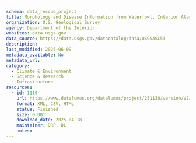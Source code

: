 ```yaml
---
schema: data_rescue_project 
title: Morphology and Disease Information from Waterfowl, Interior Alaska, 2010
organization: U.S. Geological Survey
agency: Department of the Interior
websites: data.usgs.gov
data_source: https://data.usgs.gov/datacatalog/data/USGSASC53
description: 
last_modified: 2025-06-09
metadata_available: No
metadata_url: 
category:
  - Climate & Environment 
  - Science & Research 
  - Infrastructure 
resources:
  - id: 1119
    url: https://www.datalumos.org/datalumos/project/231130/version/V2/view
    format: XML, CSV, HTML
    status: Finished
    size: 0.001
    download_date: 2025-04-18
    maintainer: DRP, DL
    notes: 
---
```

